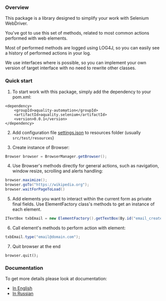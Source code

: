 ### Overview

This package is a library designed to simplify your work with Selenium WebDriver.

You've got to use this set of methods, related to most common actions performed with web elements.

Most of performed methods are logged using LOG4J, so you can easily see a history of performed actions in your log.

We use interfaces where is possible, so you can implement your own version of target interface with no need to rewrite other classes.

### Quick start

1. To start work with this package, simply add the dependency to your pom.xml:  
```
<dependency>
    <groupId>aquality-automation</groupId>
    <artifactId>aquality.selenium</artifactId>
    <version>0.0.1</version>
</dependency>
```

2. Add configuration file [settings.json](./src/main/resources/settings.json) to resources folder (usually `src/test/resources`)

3. Create instance of Browser:
```java
Browser browser = BrowserManager.getBrowser();
```

4. Use Browser's methods directly for general actions, such as navigation, window resize, scrolling and alerts handling:
```java
browser.maximize();
browser.goTo("https://wikipedia.org");
browser.waitForPageToLoad()
```

5. Add elements you want to interact within the current form as private final fields. Use ElementFactory class's methods to get an instance of each element.
```java
ITextBox txbEmail = new ElementFactory().getTextBox(By.id("email_create"), "Email");
```

6. Call element's methods to perform action with element: 
```java
txbEmail.type("email@domain.com");
```

7. Quit browser at the end
```
browser.quit();
```

### Documentation
To get more details please look at documentation:
- [In English](./Documentation_en.md)
- [In Russian](./Documentation_ru.md)
